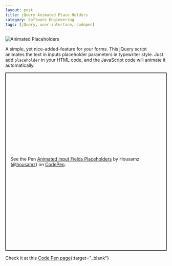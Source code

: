 ```yaml
---
layout: post
title: jQuery Animated Place Holders
category: Software Engineering
tags: [jQuery, user-interface, codepen]
---
```


![Animated Placeholders]({{site.images_url}}2019/11/animated-placeholders.gif)

A simple, yet nice-added-feature for your forms.
This jQuery script animates the text in inputs placeholder parameters in typewriter style.
Just add `placeholder` in your HTML code, and the JavaScript code will animate it automatically.

<p class="codepen" data-height="554" data-theme-id="default" data-default-tab="css,result" data-user="housamz" data-slug-hash="drrbyj" style="height: 554px; box-sizing: border-box; display: flex; align-items: center; justify-content: center; border: 2px solid; margin: 1em 0; padding: 1em;" data-pen-title="Animated Input Fields Placeholders">
  <span>See the Pen <a href="https://codepen.io/housamz/pen/drrbyj">
  Animated Input Fields Placeholders</a> by Housamz (<a href="https://codepen.io/housamz">@housamz</a>)
  on <a href="https://codepen.io">CodePen</a>.</span>
</p>
<script async src="https://static.codepen.io/assets/embed/ei.js"></script>

Check it at this [Code Pen page](https://codepen.io/housamz/pen/drrbyj){:target="_blank"}